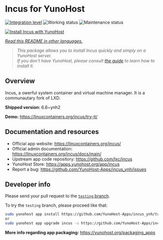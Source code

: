 <!--
N.B.: This README was automatically generated by <https://github.com/YunoHost/apps/tree/master/tools/readme_generator>
It shall NOT be edited by hand.
-->

# Incus for YunoHost

[![Integration level](https://apps.yunohost.org/badge/integration/incus)](https://ci-apps.yunohost.org/ci/apps/incus/)
![Working status](https://apps.yunohost.org/badge/state/incus)
![Maintenance status](https://apps.yunohost.org/badge/maintained/incus)

[![Install Incus with YunoHost](https://install-app.yunohost.org/install-with-yunohost.svg)](https://install-app.yunohost.org/?app=incus)

*[Read this README in other languages.](./ALL_README.md)*

> *This package allows you to install Incus quickly and simply on a YunoHost server.*  
> *If you don't have YunoHost, please consult [the guide](https://yunohost.org/install) to learn how to install it.*

## Overview

Incus, a owerful system container and virtual machine manager. It is a communautary fork of LXD.


**Shipped version:** 6.6~ynh2

**Demo:** <https://linuxcontainers.org/incus/try-it/>
## Documentation and resources

- Official app website: <https://linuxcontainers.org/incus/>
- Official admin documentation: <https://linuxcontainers.org/incus/docs/main/>
- Upstream app code repository: <https://github.com/lxc/incus>
- YunoHost Store: <https://apps.yunohost.org/app/incus>
- Report a bug: <https://github.com/YunoHost-Apps/incus_ynh/issues>

## Developer info

Please send your pull request to the [`testing` branch](https://github.com/YunoHost-Apps/incus_ynh/tree/testing).

To try the `testing` branch, please proceed like that:

```bash
sudo yunohost app install https://github.com/YunoHost-Apps/incus_ynh/tree/testing --debug
or
sudo yunohost app upgrade incus -u https://github.com/YunoHost-Apps/incus_ynh/tree/testing --debug
```

**More info regarding app packaging:** <https://yunohost.org/packaging_apps>
